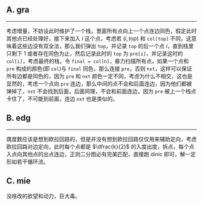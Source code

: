 ## A. gra

---

考虑增量，不妨设此时维护了一个栈，里面所有点向上一个点连边同色，假定此时其他点已经处理好，接下来加入 $i$ 这个点，考虑若 $(i, top)$ 和 `col[top]` 不同，这意味着这些边没有双全法，那么我们弹出 `top`，并记录 `top` 的后一个点 $i$，直到栈里只剩下 $1$ 或者存在同色为止，然后记录此时的 `top` 为 `pre[i]`，并记录这时的 `col[i]`，考虑最终的栈，令 `final = col[n]`，暴力扫描所有点，如果一个点和 `pre` 构成的颜色(即 `col`)与 `final` 同色，那么连接 `pre`，否则 `nxt`，这样可以保证所有边都是同色的，因为 `pre` 和 `nxt` 颜色一定不同，考虑为什么不相交，这也是显然的，考虑一个点向 `pre` 连边，那么中间的点不会和后面连边，因为他们都被弹掉了，`nxt` 不会找到后面，后面同理，不会和前面连边，因为 `pre` 被上一个栈点卡住了，不可能到前面，连边 `nxt` 也是类似的。

## B. edg

---

偶度数应该是想到欧拉回路的，但是并没有想到欧拉回路仅仅用来辅助定向，考虑欧拉回路对边定向，此时每个点都是 $\dfrac{k}{2}$ 的入度出度，拆点，每个点入点向其他点的出点连边，正则二分图必有完美匹配，直接跑 dinic 即可，解一定形如若干循环流。

## C. mie

没啥改的欲望和动力，巨大毒。

